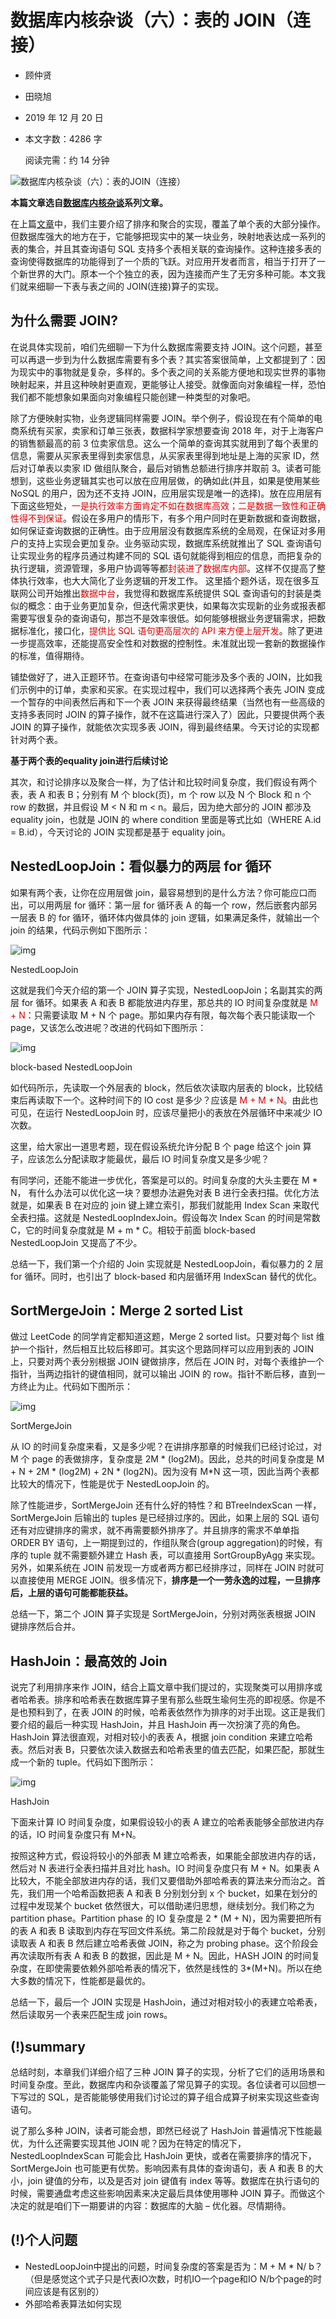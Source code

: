 # 数据库内核杂谈（六）：表的 JOIN（连接）

- 顾仲贤

- 田晓旭

- 2019 年 12 月 20 日

- 本文字数：4286 字

  阅读完需：约 14 分钟

![数据库内核杂谈（六）：表的JOIN（连接）](https://static001.infoq.cn/resource/image/14/5d/1410472136bd9cee9381a10de779125d.jpg)

**本篇文章选自**[**数据库内核杂谈**](https://www.infoq.cn/theme/46)**系列文章。**



在上篇[文章](https://www.infoq.cn/article/czK9lVhe0N42JOd6tHjc)中，我们主要介绍了排序和聚合的实现，覆盖了单个表的大部分操作。但数据库强大的地方在于，它能够把现实中的某一块业务，映射地表达成一系列的表的集合，并且其查询语句 SQL 支持多个表相关联的查询操作。这种连接多表的查询使得数据库的功能得到了一个质的飞跃。对应用开发者而言，相当于打开了一个新世界的大门。原本一个个独立的表，因为连接而产生了无穷多种可能。本文我们就来细聊一下表与表之间的 JOIN(连接)算子的实现。



## 为什么需要 JOIN?

在说具体实现前，咱们先细聊一下为什么数据库需要支持 JOIN。这个问题，甚至可以再退一步到为什么数据库需要有多个表？其实答案很简单，上文都提到了：因为现实中的事物就是复杂，多样的。多个表之间的关系能方便地和现实世界的事物映射起来，并且这种映射更直观，更能够让人接受。就像面向对象编程一样，恐怕我们都不能想象如果面向对象编程只能创建一种类型的对象吧。



除了方便映射实物，业务逻辑同样需要 JOIN。举个例子，假设现在有个简单的电商系统有买家，卖家和订单三张表，数据科学家想要查询 2018 年，对于上海客户的销售额最高的前 3 位卖家信息。这么一个简单的查询其实就用到了每个表里的信息，需要从买家表里得到卖家信息，从买家表里得到地址是上海的买家 ID，然后对订单表以卖家 ID 做组队聚合，最后对销售总额进行排序并取前 3。读者可能想到，这些业务逻辑其实也可以放在应用层做，的确如此(并且，如果是使用某些 NoSQL 的用户，因为还不支持 JOIN，应用层实现是唯一的选择)。放在应用层有下面这些短处，<font color="#dd0000">一是执行效率方面肯定不如在数据库高效；二是数据一致性和正确性得不到保证</font>。假设在多用户的情形下，有多个用户同时在更新数据和查询数据，如何保证查询数据的正确性。由于应用层没有数据库系统的全局观，在保证对多用户的支持上实现会更加复杂。业务驱动实现，数据库系统就推出了 SQL 查询语句让实现业务的程序员通过构建不同的 SQL 语句就能得到相应的信息，而把复杂的执行逻辑，资源管理，多用户协调等等都<font color="#dd0000">封装进了数据库内部</font>。这样不仅提高了整体执行效率，也大大简化了业务逻辑的开发工作。 这里插个题外话，现在很多互联网公司开始推出<font color="#dd0000">数据中台</font>，我觉得和数据库系统提供 SQL 查询语句的封装是类似的概念：由于业务更加复杂，但迭代需求更快，如果每次实现新的业务或报表都需要写很复杂的查询语句，那岂不是效率很低。如何能够根据业务逻辑需求，把数据标准化，接口化，<font color="#dd0000">提供比 SQL 语句更高层次的 API 来方便上层开发</font>。除了更进一步提高效率，还能提高安全性和对数据的控制性。未准就出现一套新的数据操作的标准，值得期待。



铺垫做好了，进入正题环节。在查询语句中经常可能涉及多个表的 JOIN，比如我们示例中的订单，卖家和买家。在实现过程中，我们可以选择两个表先 JOIN 变成一个暂存的中间表然后再和下一个表 JOIN 来获得最终结果（当然也有一些高级的支持多表同时 JOIN 的算子操作，就不在这篇进行深入了）因此，只要提供两个表 JOIN 的算子操作，就能依次实现多表 JOIN，得到最终结果。今天讨论的实现都针对两个表。



**基于两个表的equality join进行后续讨论**

其次，和讨论排序以及聚合一样，为了估计和比较时间复杂度，我们假设有两个表，表 A 和表 B；分别有 M 个 block(页)，m 个 row 以及 N 个 Block 和 n 个 row 的数据，并且假设 M < N 和 m < n。最后，因为绝大部分的 JOIN 都涉及 equality join，也就是 JOIN 的 where condition 里面是等式比如（WHERE A.id = B.id），今天讨论的 JOIN 实现都是基于 equality join。



## NestedLoopJoin：看似暴力的两层 for 循环

如果有两个表，让你在应用层做 join，最容易想到的是什么方法？你可能应口而出，可以用两层 for 循环：第一层 for 循环表 A 的每一个 row，然后嵌套内部另一层表 B 的 for 循环，循环体内做具体的 join 逻辑，如果满足条件，就输出一个 join 的结果，代码示例如下图所示：



![img](https://static001.infoq.cn/resource/image/d4/bf/d4f61c45583bf5f2bf120b396187fbbf.png)



NestedLoopJoin



这就是我们今天介绍的第一个 JOIN 算子实现，NestedLoopJoin；名副其实的两层 for 循环。如果表 A 和表 B 都能放进内存里，那总共的 IO 时间复杂度就是<font color="#dd0000"> M + N</font>：只需要读取 M + N 个 page。那如果内存有限，每次每个表只能读取一个 page，又该怎么改进呢？改进的代码如下图所示：



![img](https://static001.infoq.cn/resource/image/7c/2e/7c3ac42ca1e6f7061380d6c8a78e532e.png)



block-based NestedLoopJoin



如代码所示，先读取一个外层表的 block，然后依次读取内层表的 block，比较结束后再读取下一个。这种时间下的 IO cost 是多少？应该是 <font color="#dd0000">M + M * N</font>。由此也可见，在运行 NestedLoopJoin 时，应该尽量把小的表放在外层循环中来减少 IO 次数。



这里，给大家出一道思考题，现在假设系统允许分配 B 个 page 给这个 join 算子，应该怎么分配读取才能最优，最后 IO 时间复杂度又是多少呢？



有同学问，还能不能进一步优化，答案是可以的。时间复杂度的大头主要在 M * N， 有什么办法可以优化这一块？要想办法避免对表 B 进行全表扫描。优化方法就是，如果表 B 在对应的 join 键上建立索引，那我们就能用 Index Scan 来取代全表扫描。这就是 NestedLoopIndexJoin。假设每次 Index Scan 的时间是常数 C，它的时间复杂度就是 M + m * C。相较于前面 block-based NestedLoopJoin 又提高了不少。



总结一下，我们第一个介绍的 Join 实现就是 NestedLoopJoin，看似暴力的 2 层 for 循环。同时，也引出了 block-based 和内层循环用 IndexScan 替代的优化。



## SortMergeJoin：Merge 2 sorted List

做过 LeetCode 的同学肯定都知道这题，Merge 2 sorted list。只要对每个 list 维护一个指针，然后相互比较后移即可。其实这个思路同样可以应用到表的 JOIN 上，只要对两个表分别根据 JOIN 键做排序，然后在 JOIN 时，对每个表维护一个指针，当两边指针的键值相同，就可以输出 JOIN 的 row。指针不断后移，直到一方终止为止。代码如下图所示：

![img](https://static001.infoq.cn/resource/image/21/0a/2199224f4dbd8c11d46d3cd5984e9d0a.png)



SortMergeJoin



从 IO 的时间复杂度来看，又是多少呢？在讲排序那章的时候我们已经讨论过，对 M 个 page 的表做排序，复杂度是 2M * (log2M)。因此，总共的时间复杂度是 M + N + 2M * (log2M) + 2N * (log2N)。因为没有 M*N 这一项，因此当两个表都比较大的情况下，性能是优于 NestedLoopJoin 的。



除了性能进步，SortMergeJoin 还有什么好的特性？和 BTreeIndexScan 一样，SortMergeJoin 后输出的 tuples 是已经排过序的。因此，如果上层的 SQL 语句还有对应键排序的需求，就不再需要额外排序了。并且排序的需求不单单指 ORDER BY 语句，上一期提到过的，作组队聚合(group aggregation)的时候，有序的 tuple 就不需要额外建立 Hash 表，可以直接用 SortGroupByAgg 来实现。另外，如果系统在 JOIN 前发现一方或者两方都已经排序过，同样在 JOIN 时就可以直接使用 MERGE JOIN。很多情况下，**排序是一个一劳永逸的过程，一旦排序后，上层的语句可能都能获益。**



总结一下，第二个 JOIN 算子实现是 SortMergeJoin，分别对两张表根据 JOIN 键排序然后合并。



## HashJoin：最高效的 Join

说完了利用排序来作 JOIN，结合上篇文章中我们提过的，实现聚类可以用排序或者哈希表。排序和哈希表在数据库算子里有那么些既生瑜何生亮的即视感。你是不是也预料到了，在表 JOIN 的时候，哈希表依然作为排序的对手出现。这正是我们要介绍的最后一种实现 HashJoin，并且 HashJoin 再一次扮演了亮的角色。HashJoin 算法很直观，对相对较小的表表 A，根据 join condition 来建立哈希表。然后对表 B，只要依次读入数据去和哈希表里的值去匹配，如果匹配，那就生成一个新的 tuple。代码如下图所示：



![img](https://static001.infoq.cn/resource/image/1f/ee/1f3d5f01499288f3718efff2e31e79ee.png)



HashJoin



下面来计算 IO 时间复杂度，如果假设较小的表 A 建立的哈希表能够全部放进内存的话，IO 时间复杂度只有 M+N。



按照这种方式，假设将较小的外部表 M 建立哈希表，如果能全部放进内存的话，然后对 N 表进行全表扫描并且对比 hash。IO 时间复杂度只有 M + N。如果表 A 比较大，不能全部放进内存的话，我们又要借助外部哈希表的算法来分而治之。首先，我们用一个哈希函数把表 A 和表 B 分别划分到 x 个 bucket，如果在划分的过程中发现某个 bucket 依然很大，可以借助递归思想，继续划分。我们称之为 partition phase。Partition phase 的 IO 复杂度是 2 * (M + N)，因为需要把所有的表 A 和表 B 读取到内存在写回文件系统。第二阶段就是对于每个 bucket，分别读取表 A 和表 B 然后建立哈希表做 JOIN，称之为 probing phase。这个阶段会再次读取所有表 A 和表 B 的数据，因此是 M + N。因此，HASH JOIN 的时间复杂度，在即使需要依赖外部哈希表的情况下，依然是线性的 3*(M+N)。所以在绝大多数的情况下，性能都是最优的。



总结一下，最后一个 JOIN 实现是 HashJoin，通过对相对较小的表建立哈希表，然后读取另一个表来匹配生成 join rows。



## (!)summary

总结时刻，本章我们详细介绍了三种 JOIN 算子的实现，分析了它们的适用场景和时间复杂度。至此，数据库内和杂谈覆盖了常见算子的实现。各位读者可以回想一下写过的 SQL，是否能能够使用我们讨论过的算子组合成算子树来实现这些查询语句。



说了那么多种 JOIN，读者可能会想，即然已经说了 HashJoin 普遍情况下性能最优，为什么还需要实现其他 JOIN 呢？因为在特定的情况下，NestedLoopIndexScan 可能会比 HashJoin 更快，或者在需要排序的情况下，SortMergeJoin 也可能更有优势。影响因素有具体的查询语句，表 A 和表 B 的大小，join 键值的分布，以及是否对 join 键值有 index 等等。数据库在执行语句的时候，需要通盘考虑这些影响因素来决定最后具体使用哪种 JOIN 算子。而做这个决定的就是咱们下一期要讲的内容：数据库的大脑 – 优化器。尽情期待。



## (!)个人问题

- NestedLoopJoin中提出的问题，时间复杂度的答案是否为：M + M * N/ b？（但是感觉这个式子只是代表IO次数，时机IO一个page和IO N/b个page的时间应该是有区别的）
- 外部哈希表算法如何实现